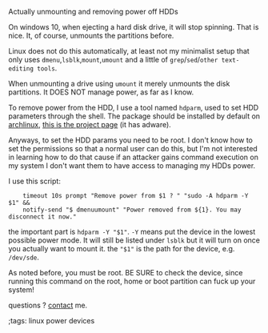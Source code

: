 Actually unmounting and removing power off HDDs

On windows 10, when ejecting a hard disk drive, it will stop
spinning. That is nice. It, of course, unmounts the partitions
before.

Linux does not do this automatically, at least not my minimalist
setup that only uses `dmenu`,`lsblk`,`mount`,`umount` and a little
of `grep`/`sed`/`other text-editing tools`.

When unmounting a drive using `umount` it merely unmounts the disk
partitions. It DOES NOT manage power, as far as I know.

To remove power from the HDD, I use a tool named `hdparm`, used to
set HDD parameters through the shell. The package should
be installed by default on 
[archlinux](https://archlinux.org/packages/core/x86_64/hdparm/),
[this is the project page](https://sourceforge.net/projects/hdparm/) 
(it has adware).

Anyways, to set the HDD params you need to be root. I don't know how
to set the permissions so that a normal user can do this, but I'm not
interested in learning how to do that cause if an attacker gains
command execution on my system I don't want them to have access to
managing my HDDs power.

I use this script:

```
	timeout 10s prompt "Remove power from $1 ? " "sudo -A hdparm -Y $1" &&
	notify-send "$ dmenuumount" "Power removed from ${1}. You may disconnect it now."
```

the important part is `hdparm -Y "$1"`. `-Y` means put the device in the 
lowest possible power mode. It will still be listed under `lsblk` but it will turn
on once you actually want to mount it. the `"$1"` is the path for the device, e.g.
`/dev/sde`.

As noted before, you must be root. BE SURE to check the device, since running this 
command on the root, home or boot partition can fuck up your system!

questions ? [contact](contact.html) me.

;tags: linux power devices
